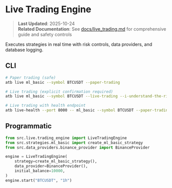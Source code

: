 # Live Trading Engine

> **Last Updated**: 2025-10-24  
> **Related Documentation**: See [docs/live_trading.md](../../docs/live_trading.md) for comprehensive guide and safety controls

Executes strategies in real time with risk controls, data providers, and database logging.

## CLI
```bash
# Paper trading (safe)
atb live ml_basic --symbol BTCUSDT --paper-trading

# Live trading (explicit confirmation required)
atb live ml_basic --symbol BTCUSDT --live-trading --i-understand-the-risks

# Live trading with health endpoint
atb live-health --port 8000 -- ml_basic --symbol BTCUSDT --paper-trading
```

## Programmatic
```python
from src.live.trading_engine import LiveTradingEngine
from src.strategies.ml_basic import create_ml_basic_strategy
from src.data_providers.binance_provider import BinanceProvider

engine = LiveTradingEngine(
    strategy=create_ml_basic_strategy(),
    data_provider=BinanceProvider(),
    initial_balance=10000,
)
engine.start("BTCUSDT", "1h")
```
